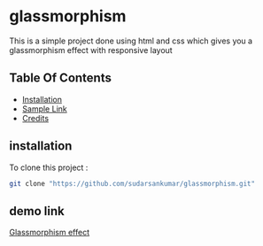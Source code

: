 # glassmorphism
This is a simple project done using html and css which gives you a glassmorphism effect with responsive layout
## Table Of Contents
- [Installation](#installation)
- [Sample Link](#sample-link)
- [Credits](#credits)

## installation
To clone this project :

```bash
git clone "https://github.com/sudarsankumar/glassmorphism.git"
```

## demo link
[Glassmorphism effect](https://sudarsankumar.github.io/glassmorphism/)